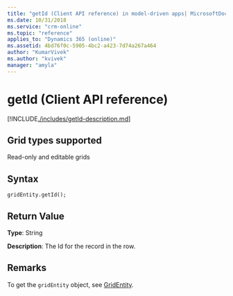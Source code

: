 ```yaml
---
title: "getId (Client API reference) in model-driven apps| MicrosoftDocs"
ms.date: 10/31/2018
ms.service: "crm-online"
ms.topic: "reference"
applies_to: "Dynamics 365 (online)"
ms.assetid: 4bd76f0c-5905-4bc2-a423-7d74a267a464
author: "KumarVivek"
ms.author: "kvivek"
manager: "amyla"
---
```

# getId (Client API reference)



[!INCLUDE[./includes/getId-description.md](./includes/getId-description.md)]

## Grid types supported

Read-only and editable grids

## Syntax

`gridEntity.getId();`

## Return Value

**Type**: String

**Description**: The Id for the record in the row.

## Remarks

To get the `gridEntity` object, see [GridEntity](../gridentity.md). 

